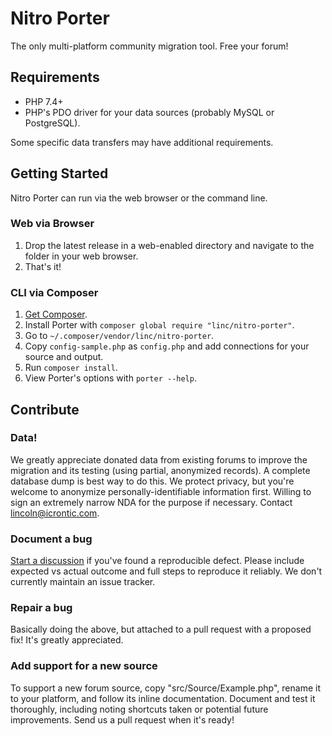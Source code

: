 Nitro Porter
============

The only multi-platform community migration tool. Free your forum!

## Requirements

* PHP 7.4+
* PHP's PDO driver for your data sources (probably MySQL or PostgreSQL).

Some specific data transfers may have additional requirements.

## Getting Started

Nitro Porter can run via the web browser or the command line. 

### Web via Browser

1. Drop the latest release in a web-enabled directory and navigate to the folder in your web browser.
2. That's it!

### CLI via Composer

1. [Get Composer](https://getcomposer.org/doc/00-intro.md#installation-linux-unix-macos).
2. Install Porter with `composer global require "linc/nitro-porter"`.
3. Go to `~/.composer/vendor/linc/nitro-porter`. 
4. Copy `config-sample.php` as `config.php` and add connections for your source and output.
5. Run `composer install`.
6. View Porter's options with `porter --help`.

## Contribute

### Data!

We greatly appreciate donated data from existing forums to improve the migration and its testing (using partial, anonymized records). A complete database dump is best way to do this. We protect privacy, but you're welcome to anonymize personally-identifiable information first. Willing to sign an extremely narrow NDA for the purpose if necessary. Contact lincoln@icrontic.com.

### Document a bug

[Start a discussion](https://github.com/linc/nitro-porter/discussions/new) if you've found a reproducible defect. Please include expected vs actual outcome and full steps to reproduce it reliably. We don't currently maintain an issue tracker.

### Repair a bug

Basically doing the above, but attached to a pull request with a proposed fix! It's greatly appreciated.

### Add support for a new source

To support a new forum source, copy "src/Source/Example.php", rename it to your platform, and follow its inline documentation. Document and test it thoroughly, including noting shortcuts taken or potential future improvements. Send us a pull request when it's ready!
